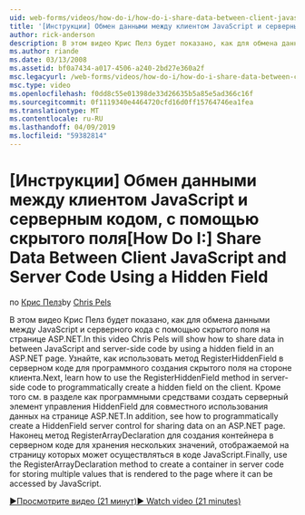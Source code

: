 ```yaml
---
uid: web-forms/videos/how-do-i/how-do-i-share-data-between-client-javascript-and-server-code-using-a-hidden-field
title: '[Инструкции] Обмен данными между клиентом JavaScript и серверным кодом, с помощью скрытого поля | Документация Майкрософт'
author: rick-anderson
description: В этом видео Крис Пелз будет показано, как для обмена данными между JavaScript и серверного кода с помощью скрытого поля на странице ASP.NET. Узнайте, как t...
ms.author: riande
ms.date: 03/13/2008
ms.assetid: bf0a7434-a017-4506-a240-2bd27e360a2f
msc.legacyurl: /web-forms/videos/how-do-i/how-do-i-share-data-between-client-javascript-and-server-code-using-a-hidden-field
msc.type: video
ms.openlocfilehash: f0dd8c55e01398de33d26635b5a85e5ad366c16f
ms.sourcegitcommit: 0f1119340e4464720cfd16d0ff15764746ea1fea
ms.translationtype: MT
ms.contentlocale: ru-RU
ms.lasthandoff: 04/09/2019
ms.locfileid: "59382814"
---
```

# <a name="how-do-i-share-data-between-client-javascript-and-server-code-using-a-hidden-field"></a><span data-ttu-id="1e9aa-104">[Инструкции] Обмен данными между клиентом JavaScript и серверным кодом, с помощью скрытого поля</span><span class="sxs-lookup"><span data-stu-id="1e9aa-104">[How Do I:] Share Data Between Client JavaScript and Server Code Using a Hidden Field</span></span>

<span data-ttu-id="1e9aa-105">по [Крис Пелз](https://twitter.com/chrispels)</span><span class="sxs-lookup"><span data-stu-id="1e9aa-105">by [Chris Pels](https://twitter.com/chrispels)</span></span>

<span data-ttu-id="1e9aa-106">В этом видео Крис Пелз будет показано, как для обмена данными между JavaScript и серверного кода с помощью скрытого поля на странице ASP.NET.</span><span class="sxs-lookup"><span data-stu-id="1e9aa-106">In this video Chris Pels will show how to share data in between JavaScript and server-side code by using a hidden field in an ASP.NET page.</span></span> <span data-ttu-id="1e9aa-107">Узнайте, как использовать метод RegisterHiddenField в серверном коде для программного создания скрытого поля на стороне клиента.</span><span class="sxs-lookup"><span data-stu-id="1e9aa-107">Next, learn how to use the RegisterHiddenField method in server-side code to programmatically create a hidden field on the client.</span></span> <span data-ttu-id="1e9aa-108">Кроме того см. в разделе как программными средствами создать серверный элемент управления HiddenField для совместного использования данных на странице ASP.NET.</span><span class="sxs-lookup"><span data-stu-id="1e9aa-108">In addition, see how to programmatically create a HiddenField server control for sharing data on an ASP.NET page.</span></span> <span data-ttu-id="1e9aa-109">Наконец метод RegisterArrayDeclaration для создания контейнера в серверном коде для хранения нескольких значений, отображаемой на страницу которых может осуществляться в коде JavaScript.</span><span class="sxs-lookup"><span data-stu-id="1e9aa-109">Finally, use the RegisterArrayDeclaration method to create a container in server code for storing multiple values that is rendered to the page where it can be accessed by JavaScript.</span></span>

[<span data-ttu-id="1e9aa-110">&#9654;Просмотрите видео (21 минут)</span><span class="sxs-lookup"><span data-stu-id="1e9aa-110">&#9654; Watch video (21 minutes)</span></span>](https://channel9.msdn.com/Blogs/ASP-NET-Site-Videos/how-do-i-share-data-between-client-javascript-and-server-code-using-a-hidden-field)

